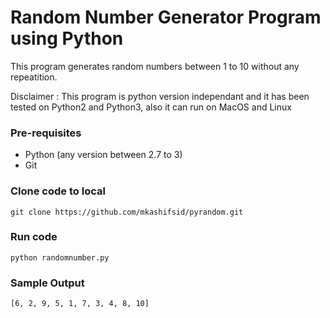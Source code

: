 # Random Number Generator Program using Python
This program generates random numbers between 1 to 10 without any repeatition.

Disclaimer : This program is python version independant and it has been tested
on Python2 and Python3, also it can run on MacOS and Linux

### Pre-requisites
* Python (any version between 2.7 to 3)
* Git 

### Clone code to local
```
git clone https://github.com/mkashifsid/pyrandom.git
```

### Run code
```
python randomnumber.py
```

### Sample Output
```
[6, 2, 9, 5, 1, 7, 3, 4, 8, 10]
```

